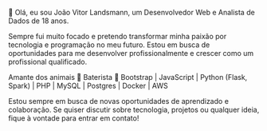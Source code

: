 👋 Olá, eu sou João Vitor Landsmann, um Desenvolvedor Web e Analista de Dados de 18 anos.

Sempre fui muito focado e pretendo transformar minha paixão por tecnologia e programação no meu futuro. Estou em busca de oportunidades para me desenvolver profissionalmente e crescer como um profissional qualificado.

Amante dos animais 🐾
Baterista 🥁
Bootstrap | JavaScript | Python (Flask, Spark) | PHP | MySQL | Postgres | Docker | AWS

Estou sempre em busca de novas oportunidades de aprendizado e colaboração. Se quiser discutir sobre tecnologia, projetos ou qualquer ideia, fique à vontade para entrar em contato!
